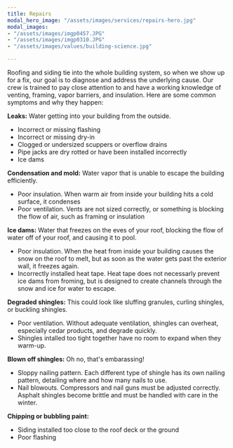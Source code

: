 ```yaml
---
title: Repairs
modal_hero_image: "/assets/images/services/repairs-hero.jpg"
modal_images:
- "/assets/images/imgp0457.JPG"
- "/assets/images/imgp0310.JPG"
- "/assets/images/values/building-science.jpg"

---
```

Roofing and siding tie into the whole building system, so when we show up for a fix, our goal is to diagnose and address the underlying cause.  Our crew is trained to pay close attention to and have a working knowledge of venting, framing, vapor barriers, and insulation.  Here are some common symptoms and why they happen:

**Leaks:** Water getting into your building from the outside.

* Incorrect or missing flashing
* Incorrect or missing dry-in
* Clogged or undersized scuppers or overflow drains
* Pipe jacks are dry rotted or have been installed incorrectly
* Ice dams

**Condensation and mold:** Water vapor that is unable to escape the building efficiently.

* Poor insulation.  When warm air from inside your building hits a cold surface, it condenses
* Poor ventilation.  Vents are not sized correctly, or something is blocking the flow of air, such as framing or insulation

**Ice dams:** Water that freezes on the eves of your roof, blocking the flow of water off of your roof, and causing it to pool. 

* Poor insulation.  When the heat from inside your building causes the snow on the roof to melt, but as soon as the water gets past the exterior wall, it freezes again.
* Incorrectly installed heat tape.  Heat tape does not necessarly prevent ice dams from froming, but is designed to create channels through the snow and ice for water to escape.  

**Degraded shingles:** This could look like sluffing granules, curling shingles, or buckling shingles.

* Poor ventilation.  Without adequate ventilation, shingles can overheat, especially cedar products, and degrade quickly.
* Shingles intalled too tight together have no room to expand when they warm-up. 

**Blown off shingles:** Oh no, that's embarassing!

* Sloppy nailing pattern.  Each different type of shingle has its own nailing pattern, detailing where and how many nails to use.
* Nail blowouts.  Compressors and nail guns must be adjusted correctly.  Asphalt shingles become brittle and must be handled with care in the winter.

**Chipping or bubbling paint:**

* Siding installed too close to the roof deck or the ground
* Poor flashing